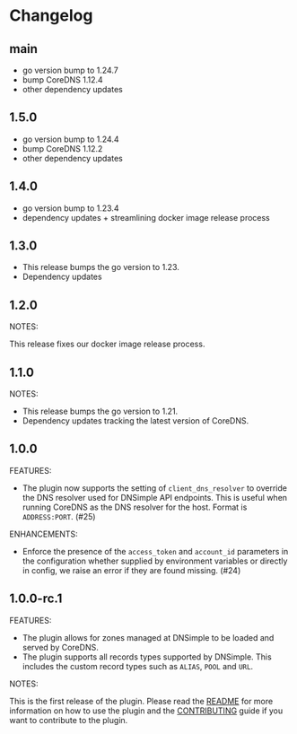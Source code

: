 # Changelog

## main

- go version bump to 1.24.7
- bump CoreDNS 1.12.4
- other dependency updates

## 1.5.0

- go version bump to 1.24.4
- bump CoreDNS 1.12.2
- other dependency updates

## 1.4.0

- go version bump to 1.23.4
- dependency updates + streamlining docker image release process

## 1.3.0

- This release bumps the go version to 1.23.
- Dependency updates

## 1.2.0

NOTES:

This release fixes our docker image release process.

## 1.1.0

NOTES:

- This release bumps the go version to 1.21.
- Dependency updates tracking the latest version of CoreDNS.

## 1.0.0

FEATURES:

- The plugin now supports the setting of `client_dns_resolver` to override the DNS resolver used for DNSimple API endpoints. This is useful when running CoreDNS as the DNS resolver for the host. Format is `ADDRESS:PORT`. (#25)

ENHANCEMENTS:

- Enforce the presence of the `access_token` and `account_id` parameters in the configuration whether supplied by environment variables or directly in config, we raise an error if they are found missing. (#24)

## 1.0.0-rc.1

FEATURES:

- The plugin allows for zones managed at DNSimple to be loaded and served by CoreDNS.
- The plugin supports all records types supported by DNSimple. This includes the custom record types such as `ALIAS`, `POOL` and `URL`.

NOTES:

This is the first release of the plugin.
Please read the [README](./README.md) for more information on how to use the plugin and the [CONTRIBUTING](./CONTRIBUTING.md) guide if you want to contribute to the plugin.
